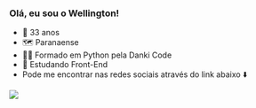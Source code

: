 ### Olá, eu sou o Wellington!
- 🎂 33 anos
- 🗺️ Paranaense
- 👨‍🎓 Formado em Python pela Danki Code 
- 📖 Estudando Front-End 
- Pode me encontrar nas redes sociais através do link abaixo ⬇️
<div>
<a href="https://linktr.ee/wdcdiego" target="_blank"><img src="https://img.shields.io/badge/linktree-39E09B?style=for-the-badge&logo=linktree&logoColor=black" target="_blank"></a>  
  </div>

